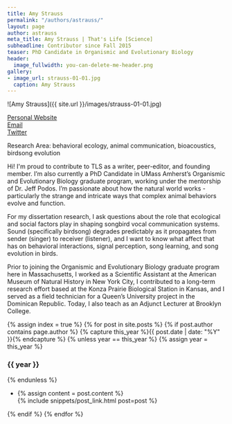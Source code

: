 ```yaml
---
title: Amy Strauss
permalink: "/authors/astrauss/"
layout: page
author: astrauss
meta_title: Amy Strauss | That's Life [Science]
subheadline: Contributor since Fall 2015
teaser: PhD Candidate in Organismic and Evolutionary Biology
header:
  image_fullwidth: you-can-delete-me-header.png
gallery:
- image_url: strauss-01-01.jpg
  caption: Amy Strauss
---
```


![Amy Strauss]({{ site.url }}/images/strauss-01-01.jpg)

[Personal Website](https://www.amyvhstrauss.com)<br>
[Email](mailto:amyvstrauss@gmail.com)<br>
[Twitter](https://twitter.com/avstrauss)

Research Area: behavioral ecology, animal communication, bioacoustics, birdsong evolution

Hi! I'm proud to contribute to TLS as a writer, peer-editor, and founding member. I’m also currently a PhD Candidate in UMass Amherst’s Organismic and Evolutionary Biology graduate program, working under the mentorship of Dr. Jeff Podos. I’m passionate about how the natural world works - particularly the strange and intricate ways that complex animal behaviors evolve and function.

For my dissertation research, I ask questions about the role that ecological and social factors play in shaping songbird vocal communication systems. Sound (specifically birdsong) degrades predictably as it propagates from sender (singer) to receiver (listener), and I want to know what affect that has on behavioral interactions, signal perception, song learning, and song evolution in birds.

Prior to joining the Organismic and Evolutionary Biology graduate program here in Massachusetts, I worked as a Scientific Assistant at the American Museum of Natural History in New York City, I contributed to a long-term research effort based at the Konza Prairie Biological Station in Kansas, and I served as a field technician for a Queen’s University project in the Dominican Republic. Today, I also teach as an Adjunct Lecturer at Brooklyn College.

{% assign index = true %}
{% for post in site.posts %}
{% if post.author contains page.author %}
{% capture this_year %}{{ post.date | date: "%Y" }}{% endcapture %}
{% unless year == this_year %}
{% assign year = this_year %}
<h3>{{ year }}</h3>
{% endunless %}
<ul style="list-style-type:disc">
 <li> 
 {% assign content = post.content %} 
 <article>
 {% include snippets/post_link.html post=post %}
 </article>
 </li>
</ul>
{% endif %}
{% endfor %}

